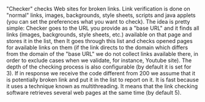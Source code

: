 "Checker" checks Web sites for broken links. Link verification is done on "normal" links, images, backgrounds, style sheets, scripts and java applets (you can set the preferences what you want to check). 
The idea is pretty simple: Checker goes to the URL you provide as a "base URL" and it finds all links (images, backgrounds, style sheets, etc.) available on that page and stores it in the list, then It goes through this list and checks opened pages for available links on them (if the link directs to the domain which differs from the domain of the "base URL" we do not collect links available there, in order to exclude cases when we validate, for instance, Youtube site). 
The depth of the checking process is also configurable (by default it is set for 3). If in response we receive the code different from 200 we assume that it is potentially broken link and put it in the list to report on it. 
It is fast because it uses a technique known as multithreading. It means that the link checking software retrieves several web pages at the same time (by default 5).
